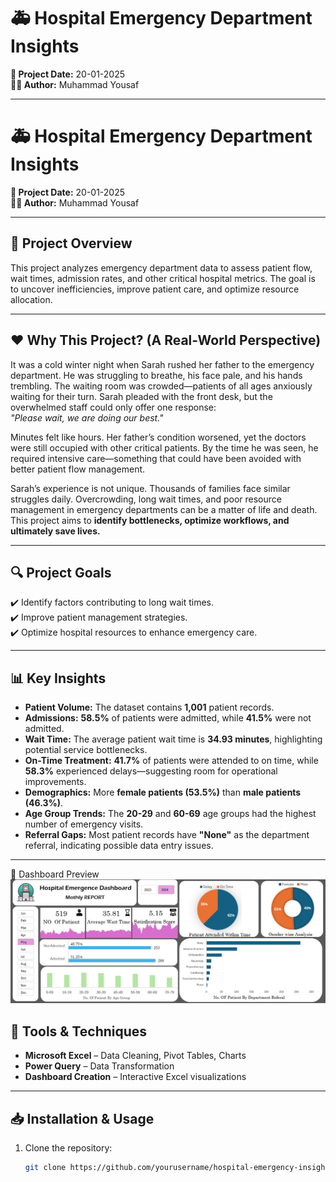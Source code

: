 # 🚑 Hospital Emergency Department Insights

**📅 Project Date:** 20-01-2025  
**👨‍⚕️ Author:** Muhammad Yousaf  

---
# 🚑 Hospital Emergency Department Insights  

**📅 Project Date:** 20-01-2025  
**👨‍⚕️ Author:** Muhammad Yousaf  

---

## 📌 Project Overview  
This project analyzes emergency department data to assess patient flow, wait times, admission rates, and other critical hospital metrics. The goal is to uncover inefficiencies, improve patient care, and optimize resource allocation.  

---

## ❤️ Why This Project? (A Real-World Perspective)  

It was a cold winter night when Sarah rushed her father to the emergency department. He was struggling to breathe, his face pale, and his hands trembling. The waiting room was crowded—patients of all ages anxiously waiting for their turn. Sarah pleaded with the front desk, but the overwhelmed staff could only offer one response:  
*"Please wait, we are doing our best."*  

Minutes felt like hours. Her father’s condition worsened, yet the doctors were still occupied with other critical patients. By the time he was seen, he required intensive care—something that could have been avoided with better patient flow management.  

Sarah’s experience is not unique. Thousands of families face similar struggles daily. Overcrowding, long wait times, and poor resource management in emergency departments can be a matter of life and death. This project aims to **identify bottlenecks, optimize workflows, and ultimately save lives.**  

---

## 🔍 Project Goals  

✔️ Identify factors contributing to long wait times.  
✔️ Improve patient management strategies.  
✔️ Optimize hospital resources to enhance emergency care.  

---

## 📊 Key Insights  

- **Patient Volume:** The dataset contains **1,001** patient records.  
- **Admissions:** **58.5%** of patients were admitted, while **41.5%** were not admitted.  
- **Wait Time:** The average patient wait time is **34.93 minutes**, highlighting potential service bottlenecks.  
- **On-Time Treatment:** **41.7%** of patients were attended to on time, while **58.3%** experienced delays—suggesting room for operational improvements.  
- **Demographics:** More **female patients (53.5%)** than **male patients (46.3%)**.  
- **Age Group Trends:** The **20-29** and **60-69** age groups had the highest number of emergency visits.  
- **Referral Gaps:** Most patient records have **"None"** as the department referral, indicating possible data entry issues.  

---


🏥 Dashboard Preview
![Emergency Department Dashboard](Final%20DashBoard%20of%20Hospital%20Emergency%20Room.PNG)  


## 🚀 Tools & Techniques  

- **Microsoft Excel** – Data Cleaning, Pivot Tables, Charts  
- **Power Query** – Data Transformation  
- **Dashboard Creation** – Interactive Excel visualizations  

---

## 📥 Installation & Usage  

1. Clone the repository:  
   ```sh
   git clone https://github.com/yourusername/hospital-emergency-insights.git



